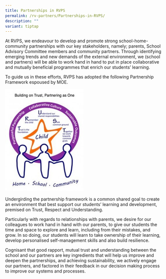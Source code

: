 ```yaml
---
title: Partnerships in RVPS
permalink: /rv-partners/Partnerships-in-RVPS/
description: ""
variant: tiptap
---
```

<p>At RVPS, we endeavour to develop and promote strong school-home-community partnerships with our key stakeholders, namely; parents, School Advisory Committee members and community partners. Through identifying emerging trends and new demands of the external environment, we (school and partners) will be able to work hand in hand to put in place collaborative and mutually beneficial programmes that enrich our students’ learning.</p><p>To guide us in these efforts, RVPS has adopted the following Partnership Framework espoused by MOE.</p><div class="isomer-image-wrapper"><img style="width:50%;height:50%" height="auto" width="100%" src="/images/RV%20Partners/Picture1.jpg"></div><p>Undergirding the partnership framework is a common shared goal to create an environment that best support our students’ learning and development, premised on Trust, Respect and Understanding.</p><p>Particularly with regards to relationships with parents, we desire for our colleagues to work hand in hand with our parents, to give our students the time and space to explore and learn, including from their mistakes, and grow. In so doing, our students will learn to take ownership of their learning, develop personalised self-management skills and also build resilience.</p><p>Cognisant that good rapport, mutual trust and understanding between the school and our partners are key ingredients that will help us improve and deepen the partnerships, and achieving sustainability, we actively engage our partners, and factored in their feedback in our decision making process to improve our systems and processes.</p>